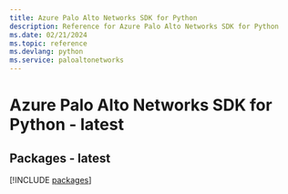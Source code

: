 ```yaml
---
title: Azure Palo Alto Networks SDK for Python
description: Reference for Azure Palo Alto Networks SDK for Python
ms.date: 02/21/2024
ms.topic: reference
ms.devlang: python
ms.service: paloaltonetworks
---
```

# Azure Palo Alto Networks SDK for Python - latest
## Packages - latest
[!INCLUDE [packages](palo-alto-networks-index.md)]